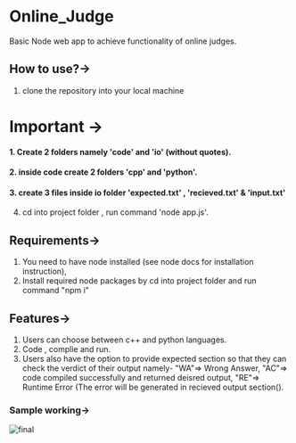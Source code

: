 # Online_Judge
Basic Node web app to achieve functionality of online judges.

## How to use?->
  1. clone the repository into your local machine

  # Important ->
  #### 1. Create 2 folders namely 'code' and 'io' (without quotes). 
  #### 2. inside code create 2 folders 'cpp' and 'python'.
  #### 3. create 3 files inside io folder 'expected.txt' , 'recieved.txt' & 'input.txt'
  
  4. cd into project folder , run command 'node app.js'.
  
 ## Requirements->
  1. You need to have node installed (see node docs for installation instruction),
  2. Install required node packages by cd into project folder and run command "npm i"
  
 ## Features->
  1. Users can choose between c++ and python languages.
  2. Code , complie and run.
  3. Users also have the option to provide expected section so that they can check the verdict of their output
    namely- "WA"=> Wrong Answer, "AC"=> code compiled successfully and returned deisred output, "RE"=> Runtime Error
    (The error will be generated in recieved output section(). 

### Sample working->


![final](https://user-images.githubusercontent.com/28992930/111881533-cd947f80-89d6-11eb-992f-0b7ef9c609e1.gif)
